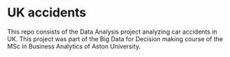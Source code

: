 # UK accidents

This repo consists of the Data Analysis project analyzing car accidents in UK.
This project was part of the Big Data for Decision making course of the MSc in Business Analytics of Aston University.
